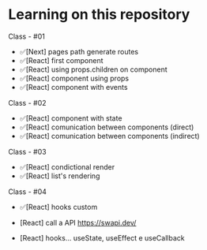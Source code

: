 # Learning on this repository

Class - #01

- ✅[Next] pages path generate routes
- ✅[React] first component
- ✅[React] using props.children on component
- ✅[React] component using props
- ✅[React] component with events

Class - #02

- ✅[React] component with state
- ✅[React] comunication between components (direct)
- ✅[React] comunication between components (indirect)

Class - #03

- ✅[React] condictional render
- ✅[React] list's rendering

Class - #04

- ✅[React] hooks custom
- [React] call a API https://swapi.dev/

- [React] hooks... useState, useEffect e useCallback
